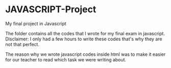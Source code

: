 # JAVASCRIPT-Project
My final project in Javascript 

The folder contains all the codes that I wrote for my final exam in javascript. 
Disclaimer: I only had a few hours to write these codes that's why they are not that perfect.

The reason why we wrote javascript codes inside html was to make it easier for our teacher to read which task we were writing about. 
